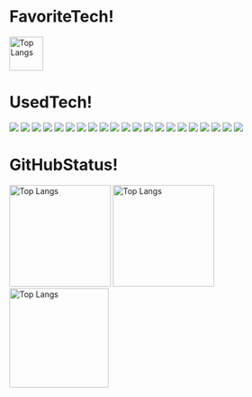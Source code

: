 <h1>FavoriteTech!</h1>
<img alt="Top Langs" height="60px" src="https://skillicons.dev/icons?i=swift,firebase,nextjs,rails,ts&perline=" />


<h1>UsedTech!</h1>
<a href="#"><img src="https://img.shields.io/badge/AfterEffext-9999FF?style=flat&logo=adobeaftereffects&logoColor=white"/></a>
<a href="#"><img src="https://img.shields.io/badge/Illustrator-FF9A00?style=flat&logo=adobeillustrator&logoColor=white"/></a>
<a href="#"><img src="https://img.shields.io/badge/Photoshop-31A8FF?style=flat&logo=adobephotoshop&logoColor=white"/></a>
<a href="#"><img src="https://img.shields.io/badge/Lightroom-31A8FF?style=flat&logo=adobelightroom&logoColor=white"/></a>
<a href="#"><img src="https://img.shields.io/badge/PremirePro-9999FF?style=flat&logo=adobepremierepro&logoColor=white"/></a>
<a href="#"><img src="https://img.shields.io/badge/Arduino-00878F?style=flat&logo=arduino&logoColor=white"/></a>
<a href="#"><img src="https://img.shields.io/badge/Blender-E87D0D?style=flat&logo=blender&logoColor=white"/></a>
<a href="#"><img src="https://img.shields.io/badge/C-A8B9CC?style=flat&logo=c&logoColor=white"/></a>
<a href="#"><img src="https://img.shields.io/badge/Canva-00C4CC?style=flat&logo=canva&logoColor=white"/></a>
<a href="#"><img src="https://img.shields.io/badge/CSS-1572B6?style=flat&logo=css3&logoColor=white"/></a>
<a href="#"><img src="https://img.shields.io/badge/Docker-2496ED?style=flat&logo=docker&logoColor=white"/></a>
<a href="#"><img src="https://img.shields.io/badge/Figma-F24E1E?style=flat&logo=figma&logoColor=white"/></a>
<a href="#"><img src="https://img.shields.io/badge/Firebase-DD2C00?style=flat&logo=firebase&logoColor=white"/></a>
<a href="#"><img src="https://img.shields.io/badge/Github-181717?style=flat&logo=github&logoColor=white"/></a>
<a href="#"><img src="https://img.shields.io/badge/HTML-E34F26?style=flat&logo=html5&logoColor=white"/></a>
<a href="#"><img src="https://img.shields.io/badge/p5js-ED225D?style=flat&logo=p5dotjs&logoColor=white"/></a>
<a href="#"><img src="https://img.shields.io/badge/Python-3776AB?style=flat&logo=python&logoColor=white"/></a>
<a href="#"><img src="https://img.shields.io/badge/Raspberrypi-A22846?style=flat&logo=raspberrypi&logoColor=white"/></a>
<a href="#"><img src="https://img.shields.io/badge/React-61DAFB?style=flat&logo=react&logoColor=white"/></a>
<a href="#"><img src="https://img.shields.io/badge/Ruby-CC342D?style=flat&logo=ruby&logoColor=white"/></a>
<a href="#"><img src="https://img.shields.io/badge/Unity-FFFFFF?style=flat&logo=unity&logoColor=white"/></a>



<h1>GitHubStatus!</h1>
<p align="left">
<img alt="Top Langs" height="180px" src="http://github-profile-summary-cards.vercel.app/api/cards/stats?username=Rino1011&theme=default" />
<img alt="Top Langs" height="180px" src="http://github-profile-summary-cards.vercel.app/api/cards/repos-per-language?username=Rino1011&theme=default" />
<img alt="Top Langs" height="176px" src="http://github-profile-summary-cards.vercel.app/api/cards/profile-details?username=Rino1011&theme=default" />
